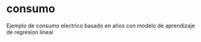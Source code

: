 # consumo
Ejemplo de consumo electrico basado en años con modelo de aprendizaje de regresion lineal
